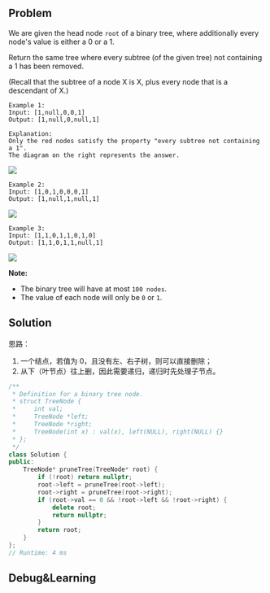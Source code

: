 ## Problem

We are given the head node `root` of a binary tree, where additionally every node's value is either a 0 or a 1.

Return the same tree where every subtree (of the given tree) not containing a 1 has been removed.

(Recall that the subtree of a node X is X, plus every node that is a descendant of X.)

```
Example 1:
Input: [1,null,0,0,1]
Output: [1,null,0,null,1]
 
Explanation: 
Only the red nodes satisfy the property "every subtree not containing a 1".
The diagram on the right represents the answer.
```

![](http://p1nwamyah.bkt.clouddn.com/18-6-8/27432976.jpg)

```
Example 2:
Input: [1,0,1,0,0,0,1]
Output: [1,null,1,null,1]
```

![](http://p1nwamyah.bkt.clouddn.com/18-6-8/16220200.jpg)

```
Example 3:
Input: [1,1,0,1,1,0,1,0]
Output: [1,1,0,1,1,null,1]
```

![](http://p1nwamyah.bkt.clouddn.com/18-6-8/15362122.jpg)

**Note:**

- The binary tree will have at most `100 nodes`.
- The value of each node will only be `0` or `1`.


## Solution

思路：

1. 一个结点，若值为 0，且没有左、右子树，则可以直接删除；
2. 从下（叶节点）往上删，因此需要递归，递归时先处理子节点。

```c++
/**
 * Definition for a binary tree node.
 * struct TreeNode {
 *     int val;
 *     TreeNode *left;
 *     TreeNode *right;
 *     TreeNode(int x) : val(x), left(NULL), right(NULL) {}
 * };
 */
class Solution {
public:
    TreeNode* pruneTree(TreeNode* root) {
        if (!root) return nullptr;
        root->left = pruneTree(root->left);
        root->right = pruneTree(root->right);
        if (root->val == 0 && !root->left && !root->right) {
            delete root;
            return nullptr;
        }
        return root;
    }
};
// Runtime: 4 ms
```





## Debug&Learning



